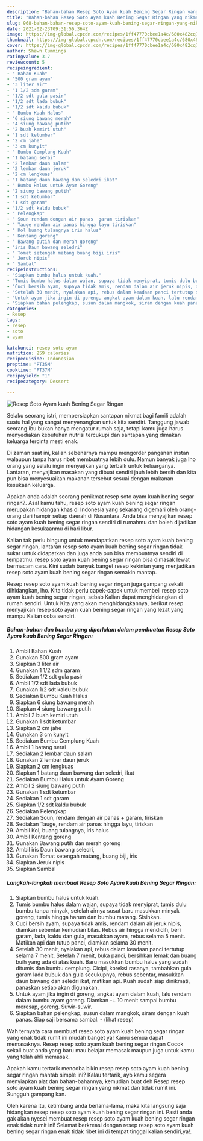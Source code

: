 ```yaml
---
description: "Bahan-bahan Resep Soto Ayam kuah Bening Segar Ringan yang nikmat dan Mudah Dibuat"
title: "Bahan-bahan Resep Soto Ayam kuah Bening Segar Ringan yang nikmat dan Mudah Dibuat"
slug: 968-bahan-bahan-resep-soto-ayam-kuah-bening-segar-ringan-yang-nikmat-dan-mudah-dibuat
date: 2021-02-23T09:31:56.364Z
image: https://img-global.cpcdn.com/recipes/1ff47770cbee1a4c/680x482cq70/resep-soto-ayam-kuah-bening-segar-ringan-foto-resep-utama.jpg
thumbnail: https://img-global.cpcdn.com/recipes/1ff47770cbee1a4c/680x482cq70/resep-soto-ayam-kuah-bening-segar-ringan-foto-resep-utama.jpg
cover: https://img-global.cpcdn.com/recipes/1ff47770cbee1a4c/680x482cq70/resep-soto-ayam-kuah-bening-segar-ringan-foto-resep-utama.jpg
author: Shawn Cummings
ratingvalue: 3.7
reviewcount: 5
recipeingredient:
- " Bahan Kuah"
- "500 gram ayam"
- "3 liter air"
- "1 1/2 sdm garam"
- "1/2 sdt gula pasir"
- "1/2 sdt lada bubuk"
- "1/2 sdt kaldu bubuk"
- " Bumbu Kuah Halus"
- "6 siung bawang merah"
- "4 siung bawang putih"
- "2 buah kemiri utuh"
- "1 sdt ketumbar"
- "2 cm jahe"
- "3 cm kunyit"
- " Bumbu Cemplung Kuah"
- "1 batang serai"
- "2 lembar daun salam"
- "2 lembar daun jeruk"
- "2 cm lengkuas"
- "1 batang daun bawang dan seledri ikat"
- " Bumbu Halus untuk Ayam Goreng"
- "2 siung bawang putih"
- "1 sdt ketumbar"
- "1 sdt garam"
- "1/2 sdt kaldu bubuk"
- " Pelengkap"
- " Soun rendam dengan air panas  garam tiriskan"
- " Tauge rendam air panas hingga layu tiriskan"
- " Kol buang tulangnya iris halus"
- " Kentang goreng"
- " Bawang putih dan merah goreng"
- "iris Daun bawang seledri"
- " Tomat setengah matang buang biji iris"
- " Jeruk nipis"
- " Sambal"
recipeinstructions:
- "Siapkan bumbu halus untuk kuah."
- "Tumis bumbu halus dalam wajan, supaya tidak menyiprat, tumis dulu bumbu tanpa minyak, setelah airnya susut baru masukkan minyak goreng, tumis hingga harum dan bumbu matang. Sisihkan."
- "Cuci bersih ayam, supaya tidak amis, rendam dalam air jeruk nipis, diamkan sebentar kemudian bilas. Rebus air hingga mendidih, beri garam, lada, kaldu dan gula, masukkan ayam, rebus selama 5 menit. Matikan api dan tutup panci, diamkan selama 30 menit."
- "Setelah 30 menit, nyalakan api, rebus dalam keadaan panci tertutup selama 7 menit. Setelah 7 menit, buka panci, bersihkan lemak dan buang buih yang ada di atas kuah. Baru masukkan bumbu halus yang sudah ditumis dan bumbu cemplung. Cicipi, koreksi rasanya, tambahkan gula garam lada bubuk dan gula secukupnya, rebus sebentar, masukkan daun bawang dan seledri ikat, matikan api. Kuah sudah siap dinikmati, panaskan setiap akan digunakan."
- "Untuk ayam jika ingin di goreng, angkat ayam dalam kuah, lalu rendam dalam bumbu ayam goreng. Diamkan -+ 10 menit sampai bumbu meresap, goreng. Suwir-suwir."
- "Siapkan bahan pelengkap, susun dalam mangkok, siram dengan kuah panas. Siap saji bersama sambal.           (lihat resep)"
categories:
- Resep
tags:
- resep
- soto
- ayam

katakunci: resep soto ayam 
nutrition: 259 calories
recipecuisine: Indonesian
preptime: "PT35M"
cooktime: "PT37M"
recipeyield: "1"
recipecategory: Dessert

---
```



![Resep Soto Ayam kuah Bening Segar Ringan](https://img-global.cpcdn.com/recipes/1ff47770cbee1a4c/680x482cq70/resep-soto-ayam-kuah-bening-segar-ringan-foto-resep-utama.jpg)

Selaku seorang istri, mempersiapkan santapan nikmat bagi famili adalah suatu hal yang sangat menyenangkan untuk kita sendiri. Tanggung jawab seorang ibu bukan hanya mengatur rumah saja, tetapi kamu juga harus menyediakan kebutuhan nutrisi tercukupi dan santapan yang dimakan keluarga tercinta mesti enak.

Di zaman  saat ini, kalian sebenarnya mampu mengorder panganan instan walaupun tanpa harus ribet membuatnya lebih dulu. Namun banyak juga lho orang yang selalu ingin menyajikan yang terbaik untuk keluarganya. Lantaran, menyajikan masakan yang dibuat sendiri jauh lebih bersih dan kita pun bisa menyesuaikan makanan tersebut sesuai dengan makanan kesukaan keluarga. 



Apakah anda adalah seorang penikmat resep soto ayam kuah bening segar ringan?. Asal kamu tahu, resep soto ayam kuah bening segar ringan merupakan hidangan khas di Indonesia yang sekarang digemari oleh orang-orang dari hampir setiap daerah di Nusantara. Anda bisa menyajikan resep soto ayam kuah bening segar ringan sendiri di rumahmu dan boleh dijadikan hidangan kesukaanmu di hari libur.

Kalian tak perlu bingung untuk mendapatkan resep soto ayam kuah bening segar ringan, lantaran resep soto ayam kuah bening segar ringan tidak sukar untuk didapatkan dan juga anda pun bisa membuatnya sendiri di tempatmu. resep soto ayam kuah bening segar ringan bisa dimasak lewat bermacam cara. Kini sudah banyak banget resep kekinian yang menjadikan resep soto ayam kuah bening segar ringan semakin mantap.

Resep resep soto ayam kuah bening segar ringan juga gampang sekali dihidangkan, lho. Kita tidak perlu capek-capek untuk membeli resep soto ayam kuah bening segar ringan, sebab Kalian dapat menghidangkan di rumah sendiri. Untuk Kita yang akan menghidangkannya, berikut resep menyajikan resep soto ayam kuah bening segar ringan yang lezat yang mampu Kalian coba sendiri.

<!--inarticleads1-->

##### Bahan-bahan dan bumbu yang diperlukan dalam pembuatan Resep Soto Ayam kuah Bening Segar Ringan:

1. Ambil  Bahan Kuah
1. Gunakan 500 gram ayam
1. Siapkan 3 liter air
1. Gunakan 1 1/2 sdm garam
1. Sediakan 1/2 sdt gula pasir
1. Ambil 1/2 sdt lada bubuk
1. Gunakan 1/2 sdt kaldu bubuk
1. Sediakan  Bumbu Kuah Halus
1. Siapkan 6 siung bawang merah
1. Siapkan 4 siung bawang putih
1. Ambil 2 buah kemiri utuh
1. Gunakan 1 sdt ketumbar
1. Siapkan 2 cm jahe
1. Gunakan 3 cm kunyit
1. Sediakan  Bumbu Cemplung Kuah
1. Ambil 1 batang serai
1. Sediakan 2 lembar daun salam
1. Gunakan 2 lembar daun jeruk
1. Siapkan 2 cm lengkuas
1. Siapkan 1 batang daun bawang dan seledri, ikat
1. Sediakan  Bumbu Halus untuk Ayam Goreng
1. Ambil 2 siung bawang putih
1. Gunakan 1 sdt ketumbar
1. Sediakan 1 sdt garam
1. Siapkan 1/2 sdt kaldu bubuk
1. Sediakan  Pelengkap
1. Sediakan  Soun, rendam dengan air panas + garam, tiriskan
1. Sediakan  Tauge, rendam air panas hingga layu, tiriskan
1. Ambil  Kol, buang tulangnya, iris halus
1. Ambil  Kentang goreng
1. Gunakan  Bawang putih dan merah goreng
1. Ambil iris Daun bawang seledri,
1. Gunakan  Tomat setengah matang, buang biji, iris
1. Siapkan  Jeruk nipis
1. Siapkan  Sambal




<!--inarticleads2-->

##### Langkah-langkah membuat Resep Soto Ayam kuah Bening Segar Ringan:

1. Siapkan bumbu halus untuk kuah.
1. Tumis bumbu halus dalam wajan, supaya tidak menyiprat, tumis dulu bumbu tanpa minyak, setelah airnya susut baru masukkan minyak goreng, tumis hingga harum dan bumbu matang. Sisihkan.
1. Cuci bersih ayam, supaya tidak amis, rendam dalam air jeruk nipis, diamkan sebentar kemudian bilas. Rebus air hingga mendidih, beri garam, lada, kaldu dan gula, masukkan ayam, rebus selama 5 menit. Matikan api dan tutup panci, diamkan selama 30 menit.
1. Setelah 30 menit, nyalakan api, rebus dalam keadaan panci tertutup selama 7 menit. Setelah 7 menit, buka panci, bersihkan lemak dan buang buih yang ada di atas kuah. Baru masukkan bumbu halus yang sudah ditumis dan bumbu cemplung. Cicipi, koreksi rasanya, tambahkan gula garam lada bubuk dan gula secukupnya, rebus sebentar, masukkan daun bawang dan seledri ikat, matikan api. Kuah sudah siap dinikmati, panaskan setiap akan digunakan.
1. Untuk ayam jika ingin di goreng, angkat ayam dalam kuah, lalu rendam dalam bumbu ayam goreng. Diamkan -+ 10 menit sampai bumbu meresap, goreng. Suwir-suwir.
1. Siapkan bahan pelengkap, susun dalam mangkok, siram dengan kuah panas. Siap saji bersama sambal. -           (lihat resep)




Wah ternyata cara membuat resep soto ayam kuah bening segar ringan yang enak tidak rumit ini mudah banget ya! Kamu semua dapat memasaknya. Resep resep soto ayam kuah bening segar ringan Cocok sekali buat anda yang baru mau belajar memasak maupun juga untuk kamu yang telah ahli memasak.

Apakah kamu tertarik mencoba bikin resep resep soto ayam kuah bening segar ringan mantab simple ini? Kalau tertarik, ayo kamu segera menyiapkan alat dan bahan-bahannya, kemudian buat deh Resep resep soto ayam kuah bening segar ringan yang nikmat dan tidak rumit ini. Sungguh gampang kan. 

Oleh karena itu, ketimbang anda berlama-lama, maka kita langsung saja hidangkan resep resep soto ayam kuah bening segar ringan ini. Pasti anda gak akan nyesel membuat resep resep soto ayam kuah bening segar ringan enak tidak rumit ini! Selamat berkreasi dengan resep resep soto ayam kuah bening segar ringan enak tidak ribet ini di tempat tinggal kalian sendiri,ya!.

